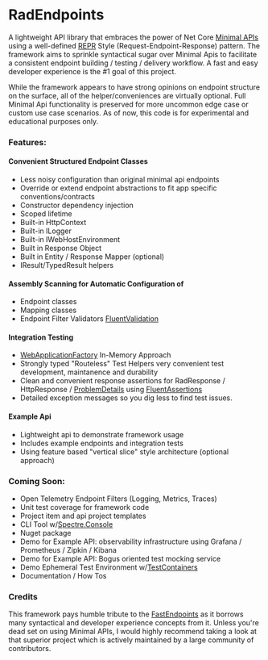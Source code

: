 # RadEndpoints
A lightweight API library that embraces the power of Net Core [Minimal APIs](https://learn.microsoft.com/en-us/aspnet/core/tutorials/min-web-api?view=aspnetcore-8.0&tabs=visual-studio) using a well-defined [REPR](https://www.apitemplatepack.com/docs/introduction/repr-pattern/) Style (Request-Endpoint-Response) pattern.  The framework aims to sprinkle syntactical sugar over Minimal Apis to facilitate a consistent endpoint building / testing / delivery workflow. A fast and easy developer experience is the #1 goal of this project.

While the framework appears to have strong opinions on endpoint structure on the surface, all of the helper/conveniences are virtually optional. Full Minimal Api functionality is preserved for more uncommon edge case or custom use case scenarios.  As of now, this code is for experimental and educational purposes only. 

### Features:
#### Convenient Structured Endpoint Classes
- Less noisy configuration than original minimal api endpoints
- Override or extend endpoint abstractions to fit app specific conventions/contracts
- Constructor dependency injection
- Scoped lifetime
- Built-in HttpContext
- Built-in ILogger<EndpointName>
- Built-in IWebHostEnvironment
- Built in Response Object
- Built in Entity / Response Mapper (optional)
- IResult/TypedResult helpers
  
#### Assembly Scanning for Automatic Configuration of
- Endpoint classes
- Mapping classes
- Endpoint Filter Validators [FluentValidation](https://docs.fluentvalidation.net/en/latest/)

#### Integration Testing
- [WebApplicationFactory](https://learn.microsoft.com/en-us/aspnet/core/test/integration-tests?view=aspnetcore-8.0) In-Memory Approach
- Strongly typed "Routeless" Test Helpers very convenient test development, maintanence and durability
- Clean and convenient response assertions for RadResponse / HttpResponse / [ProblemDetails](https://learn.microsoft.com/en-us/dotnet/api/microsoft.aspnetcore.mvc.problemdetails?view=aspnetcore-8.0) using [FluentAssertions](https://fluentassertions.com/introduction)
- Detailed exception messages so you dig less to find test issues.
  
#### Example Api
- Lightweight api to demonstrate framework usage
- Includes example endpoints and integration tests
- Using feature based "vertical slice" style architecture (optional approach)
  
### Coming Soon:
- Open Telemetry Endpoint Filters (Logging, Metrics, Traces)
- Unit test coverage for framework code
- Project item and api project templates
- CLI Tool w/[Spectre.Console](https://spectreconsole.net/)
- Nuget package
- Demo for Example API: observability infrastructure using Grafana / Prometheus / Zipkin / Kibana
- Demo for Example API: Bogus oriented test mocking service
- Demo Ephemeral Test Environment w/[TestContainers](https://testcontainers.com/) 
- Documentation / How Tos

### Credits
This framework pays humble tribute to the [FastEndpoints](https://fast-endpoints.com/) as it borrows many syntactical and developer experience concepts from it.  Unless you're dead set on using Minimal APIs, I would highly recommend taking a look at that superior project which is actively maintained by a large community of contributors.
